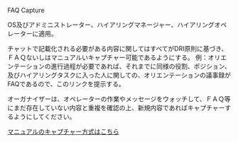 FAQ Capture

OS及びアドミニストレーター、ハイアリングマネージャー、ハイアリングオペレーターに適用。

チャットで記載化される必要がある内容に関してはすべてがDRI原則に基づき、ＦＡＱないしはマニュアルいキャプチャー可能であるようにする。
例：オリエンテーションの進行過程が必要であれば、それまでに同様の役割、ポジション、及びハイアリングタスクに入った人に関しての、オリエンテーションの議事録がFAQであるので、このリンクを提示する。

オーガナイザーは、オペレーターの作業やメッセージをウォッチして、ＦＡＱ等にまだ存在していない内容と重複を確認の上、新規内容であればキャプチャーするようにしてください。

[マニュアルのキャプチャー方式はこちら](/Teams/Editors/CaptureManual.ja.md)

